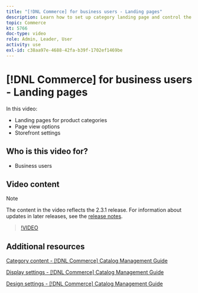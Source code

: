 ```yaml
---
title: "[!DNL Commerce] for business users - Landing pages"
description: Learn how to set up category landing page and control the appearance.
topic: Commerce
kt: 5766
doc-type: video
role: Admin, Leader, User
activity: use
exl-id: c38aa97e-4688-42fa-b39f-1702ef1469be
---
```

# [!DNL Commerce] for business users - Landing pages

In this video:

- Landing pages for product categories
- Page view options
- Storefront settings

## Who is this video for?

- Business users

## Video content

>[!NOTE]
>
>The content in the video reflects the 2.3.1 release. For information about updates in later releases, see the [release notes](https://experienceleague.adobe.com/docs/commerce-operations/release/notes/overview.html).

>[!VIDEO](https://video.tv.adobe.com/v/36388/?quality=12&learn=on)

## Additional resources

[Category content - [!DNL Commerce] Catalog Management Guide](https://experienceleague.adobe.com/docs/commerce-admin/catalog/categories/create/categories-content-settings.html)

[Display settings - [!DNL Commerce] Catalog Management Guide](https://experienceleague.adobe.com/docs/commerce-admin/catalog/categories/create/categories-display-settings.html)

[Design settings - [!DNL Commerce] Catalog Management Guide](https://experienceleague.adobe.com/docs/commerce-admin/catalog/categories/create/categories-custom-design.html)
